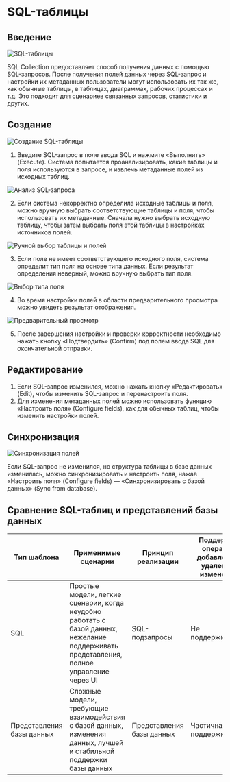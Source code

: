 # SQL-таблицы

## Введение

![SQL-таблицы](https://static-docs.nocobase.com/c6221758f3aea2f45d0df7b815353697.png)

SQL Collection предоставляет способ получения данных с помощью SQL-запросов. После получения полей данных через SQL-запрос и настройки их метаданных пользователи могут использовать их так же, как обычные таблицы, в таблицах, диаграммах, рабочих процессах и т.д. Это подходит для сценариев связанных запросов, статистики и других.

## Создание

![Создание SQL-таблицы](https://static-docs.nocobase.com/64b3a663285be6377141901c2ff3e1f0.png)

1. Введите SQL-запрос в поле ввода SQL и нажмите «Выполнить» (Execute). Система попытается проанализировать, какие таблицы и поля используются в запросе, и извлечь метаданные полей из исходных таблиц.

![Анализ SQL-запроса](https://static-docs.nocobase.com/513f2161226dd1e705ab0cf0efb2be90.png)

2. Если система некорректно определила исходные таблицы и поля, можно вручную выбрать соответствующие таблицы и поля, чтобы использовать их метаданные. Сначала нужно выбрать исходную таблицу, чтобы затем выбрать поля этой таблицы в настройках источников полей.

![Ручной выбор таблицы и полей](https://static-docs.nocobase.com/966759acf8d6f7380d27feb4edcc15ed.png)

3. Если поле не имеет соответствующего исходного поля, система определит тип поля на основе типа данных. Если результат определения неверный, можно вручную выбрать тип поля.

![Выбор типа поля](https://static-docs.nocobase.com/0e752127ab3e46c0742522891310906b.png)

4. Во время настройки полей в области предварительного просмотра можно увидеть результат отображения.

![Предварительный просмотр](https://static-docs.nocobase.com/d741d8b43785e003d35fc0b53fc0e649.png)

5. После завершения настройки и проверки корректности необходимо нажать кнопку «Подтвердить» (Confirm) под полем ввода SQL для окончательной отправки.

## Редактирование

1. Если SQL-запрос изменился, можно нажать кнопку «Редактировать» (Edit), чтобы изменить SQL-запрос и перенастроить поля.
2. Для изменения метаданных полей можно использовать функцию «Настроить поля» (Configure fields), как для обычных таблиц, чтобы изменить настройки полей.

## Синхронизация

![Синхронизация полей](https://static-docs.nocobase.com/dd5c0ea1b3def4c8bf4d5fcdb81fac3a.png)

Если SQL-запрос не изменился, но структура таблицы в базе данных изменилась, можно синхронизировать и настроить поля, нажав «Настроить поля» (Configure fields) — «Синхронизировать с базой данных» (Sync from database).

## Сравнение SQL-таблиц и представлений базы данных

| Тип шаблона       | Применимые сценарии                                                                 | Принцип реализации | Поддержка операций добавления/удаления/изменения |
|-------------------|------------------------------------------------------------------------------------|--------------------|-----------------------------------------------|
| SQL               | Простые модели, легкие сценарии, когда неудобно работать с базой данных, нежелание поддерживать представления, полное управление через UI | SQL-подзапросы     | Не поддерживается                             |
| Представления базы данных | Сложные модели, требующие взаимодействия с базой данных, изменения данных, лучшей и стабильной поддержки базы данных | Представления базы данных | Частичная поддержка                           |
